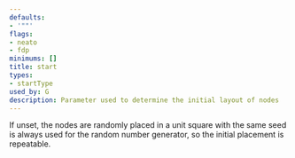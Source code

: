 ```yaml
---
defaults:
- '""'
flags:
- neato
- fdp
minimums: []
title: start
types:
- startType
used_by: G
description: Parameter used to determine the initial layout of nodes
---
```


If unset, the nodes are randomly placed in a unit square with the same seed
is always used for the random number generator, so the initial placement is
repeatable.
